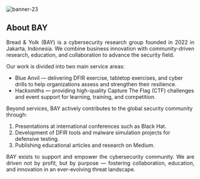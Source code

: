 <p align="center">

![banner-23](https://github.com/user-attachments/assets/3f4fe9f5-902d-4a62-a263-3f6896cf24d2)



</p>

## About BAY

<p align="justify">Bread & Yolk (BAY) is a cybersecurity research group founded in 2022 in Jakarta, Indonesia. We combine business innovation with community-driven research, education, and collaboration to advance the security field.</p>

Our work is divided into two main service areas:
- Blue Anvil — delivering DFIR exercise, tabletop exercises, and cyber drills to help organizations assess and strengthen their resilience.
- Hacksmiths — providing high-quality Capture The Flag (CTF) challenges and event support for learning, training, and competition.

Beyond services, BAY actively contributes to the global security community through:
1. Presentations at international conferences such as Black Hat.
2. Development of DFIR tools and malware simulation projects for defensive testing.
3. Publishing educational articles and research on Medium.

<p align="justify">BAY exists to support and empower the cybersecurity community. We are driven not by profit, but by purpose — fostering collaboration, education, and innovation in an ever-evolving threat landscape.</p>



